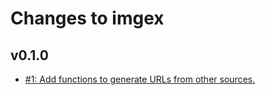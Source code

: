 # Changes to imgex

## v0.1.0
* [#1: Add functions to generate URLs from other sources.](https://github.com/ianwalter/imgex/issues/1)
